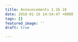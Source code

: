 ```yaml
---
title: Announcements 1.16.18
date: 2018-01-16 14:54:47 +0000
tags: []
featured_image: ''
draft: true

---
```

